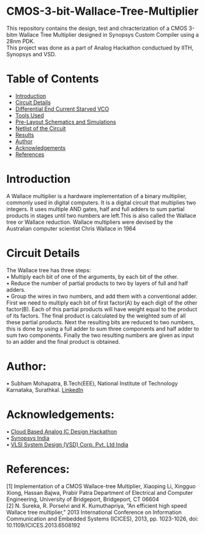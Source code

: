 # CMOS-3-bit-Wallace-Tree-Multiplier

This repository contains the design, test and chracterization of a CMOS 3-bitm Wallace Tree Multiplier designed in Synopsys Custom Compiler using a 28nm PDK. <br/>
This project was done as a part of Analog Hackathon conductued by IITH, Synopsys and VSD.

# Table of Contents
 * [Introduction](#Introduction)
 * [Circuit Details](#Circuit-Details)
 * [Differential End Current Starved VCO](#Differential-End-Current-Starved-VCO)
 * [Tools Used](#Tools-Used)
 * [Pre-Layout Schematics and Simulations](#Pre-Layout-Schematics-and-Simulations)
 * [Netlist of the Circuit](#Netlist-of-the-Circuit)
 * [Results](#Results)
 * [Author](#Author)
 * [Acknowledgements](#Acknowledgements)
 * [References](#References)

# Introduction

A Wallace multiplier is a hardware
implementation of a binary multiplier, commonly used in
digital computers. It is a digital circuit that multiplies
two integers. It uses multiple AND gates, half and full
adders to sum partial products in stages until two
numbers are left.This is also called the Wallace tree or
Wallace reduction. Wallace multipliers were devised by
the Australian computer scientist Chris Wallace in 1964

# Circuit Details

The Wallace tree has three steps: </br>
• Multiply each bit of one of the arguments, by each
bit of the other.  </br>
• Reduce the number of partial products to two by
layers of full and half adders.  </br>
• Group the wires in two numbers, and add them with
a conventional adder.  </br>
First we need to multiply each bit of first factor(A)
by each digit of the other factor(B). Each of this partial
products will have weight equal to the product of its
factors. The final product is calculated by the weighted
sum of all these partial products. Next the resulting bits
are reduced to two numbers, this is done by using a
full adder to sum three components and half adder to
sum two components. Finally the two resulting numbers
are given as input to an adder and the final product is
obtained.


# Author:
• Subham Mohapatra, B.Tech(EEE), National Institute of Technology Karnataka, Surathkal. <a href='https://www.linkedin.com/in/subham-nitk/'>LinkedIn</a></br>


# Acknowledgements:
• <a href='https://www.iith.ac.in/events/2022/02/15/Cloud-Based-Analog-IC-Design-Hackathon/'>Cloud Based Analog IC Design Hackathon</a></br>
• <a href='https://www.synopsys.com/'>Synopsys India</a></br>
• <a href='https://www.vlsisystemdesign.com/'>VLSI System Design (VSD) Corp. Pvt. Ltd India</a></br>


# References:
[1] Implementation of a CMOS Wallace-tree Multiplier, Xiaoping
Li, Xingguo Xiong, Hassan Bajwa, Prabir Patra Department of
Electrical and Computer Engineering, University of Bridgeport,
Bridgeport, CT 06604 </br>
[2] N. Sureka, R. Porselvi and K. Kumuthapriya, ”An efficient high
speed Wallace tree multiplier,” 2013 International Conference on
Information Communication and Embedded Systems (ICICES),
2013, pp. 1023-1026, doi: 10.1109/ICICES.2013.6508192
